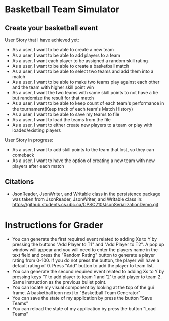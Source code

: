 # Basketball Team Simulator

## Create your basketball event

User Story that I have achieved yet:
- As a user, I want to be able to create a new team 
- As a user, I want to be able to add players to a team 
- As a user, I want each player to be assigned a random skill rating
- As a user, I want to be able to create a basketball match
- As a user, I want to be able to select two teams and add them into a match
- As a user, I want to be able to make two teams play against each other and the team with higher skill point win
- As a user, I want the two teams with same skill points to not have a tie but randomize the result for that match
- As a user, I want to be able to keep count of each team's performance in the tournament(Keep track of each team's Match History)
- As a user, I want to be able to save my teams to file
- As a user, I want to load the teams from the file
- As a user, I want to either create new players to a team or play with loaded/existing players

User Story in progress: 
- As a user, I want to add skill points to the team that lost, so they can comeback
- As a user, I want to have the option of creating a new team with new players after each match


## Citations
- JsonReader, JsonWriter, and Writable class in the persistence package was taken from JsonReader, JsonWriter, and 
Writable class in: https://github.students.cs.ubc.ca/CPSC210/JsonSerializationDemo.git


# Instructions for Grader
- You can generate the first required event related to adding Xs to Y by pressing the buttons "Add Player to T1" and
"Add Player to T2". A pop up window will appear and you will need to enter the players name in the text field and 
press the "Random Rating" button to generate a player rating from 0-100. If you do not press the button, the player will
have a default rating of 0. Press "Add" button to add the player to team list.
- You can generate the second required event related to adding Xs to Y by pressing keys '1' to add player to team 1
and '2' to add player to team 2. Same instruction as the previous bullet point.
- You can locate my visual component by looking at the top of the gui frame. A basketball icon next to "Basketball Team 
Generator"
- You can save the state of my application by press the button "Save Teams"
- You can reload the state of my application by press the button "Load Teams"